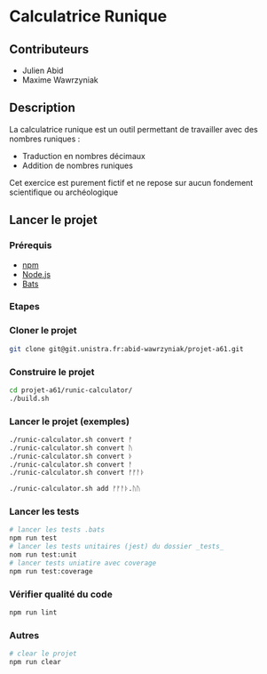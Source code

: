 # Calculatrice Runique

## Contributeurs
- Julien Abid
- Maxime Wawrzyniak

## Description

La calculatrice runique est un outil permettant de travailler avec des
nombres runiques :
- Traduction en nombres décimaux
- Addition de nombres runiques

Cet exercice est purement fictif et ne repose sur aucun fondement
scientifique ou archéologique


## Lancer le projet

### Prérequis

- [npm](https://www.npmjs.com/)
- [Node.js](https://nodejs.org/en)
- [Bats](https://github.com/bats-core/bats-core)

### Etapes

### Cloner le projet
```bash
git clone git@git.unistra.fr:abid-wawrzyniak/projet-a61.git
```

### Construire le projet
```bash
cd projet-a61/runic-calculator/
./build.sh
```
### Lancer le projet (exemples)
```bash
./runic-calculator.sh convert ᚠ
./runic-calculator.sh convert ᚢ
./runic-calculator.sh convert ᚦ
./runic-calculator.sh convert ᚨ
./runic-calculator.sh convert ᚠᚠᚨᚦ

./runic-calculator.sh add ᚠᚠᚨᚦ.ᚢᚢ
```

### Lancer les tests
```bash
# lancer les tests .bats
npm run test
# lancer les tests unitaires (jest) du dossier _tests_
nom run test:unit
# lancer tests uniatire avec coverage
npm run test:coverage
```

### Vérifier qualité du code
```bash
npm run lint
```

### Autres
```bash
# clear le projet
npm run clear
```